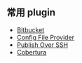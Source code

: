 常用 plugin
-----------

-	[Bitbucket](bitbucket.md)
-	[Config File Provider](config-file-provider.md)
-	[Publish Over SSH](publish-over-ssh.md)
-	[Cobertura](cobertura.md)
